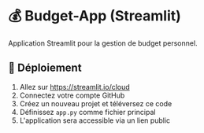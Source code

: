 # 💰 Budget-App (Streamlit)

Application Streamlit pour la gestion de budget personnel.

## 🚀 Déploiement

1. Allez sur https://streamlit.io/cloud
2. Connectez votre compte GitHub
3. Créez un nouveau projet et téléversez ce code
4. Définissez `app.py` comme fichier principal
5. L'application sera accessible via un lien public
